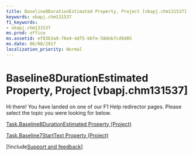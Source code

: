 ```yaml
---
title: Baseline8DurationEstimated Property, Project [vbapj.chm131537]
keywords: vbapj.chm131537
f1_keywords:
- vbapj.chm131537
ms.prod: office
ms.assetid: ef83b3a9-76e4-4df5-b6fe-58deb7cd9d05
ms.date: 06/08/2017
localization_priority: Normal
---
```



# Baseline8DurationEstimated Property, Project [vbapj.chm131537]

Hi there! You have landed on one of our F1 Help redirector pages. Please select the topic you were looking for below.

[Task.Baseline8DurationEstimated Property (Project)](http://msdn.microsoft.com/library/2196d897-42ab-8a01-884c-6dfa9bce453d%28Office.15%29.aspx)

[Task.Baseline7StartText Property (Project)](http://msdn.microsoft.com/library/684af7b4-b7e5-bf33-1492-feb4004d6cad%28Office.15%29.aspx)

[!include[Support and feedback](~/includes/feedback-boilerplate.md)]